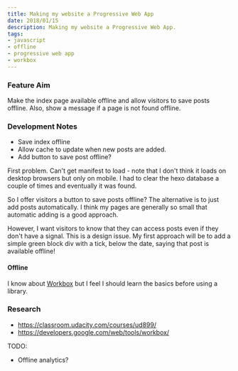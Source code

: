 ```yaml
---
title: Making my website a Progressive Web App
date: 2018/01/15
description: Making my website a Progressive Web App.
tags:
- javascript
- offline
- progressive web app
- workbox
---
```

### Feature Aim
Make the index page available offline and allow visitors to save posts offline. Also, show a message if a page is not found offline.

### Development Notes
- Save index offline
- Allow cache to update when new posts are added.
- Add button to save post offline?

First problem. Can't get manifest to load - note that I don't think it loads on desktop browsers but only on mobile. I had to clear the hexo database a couple of times and eventually it was found.

So I offer visitors a button to save posts offline? The alternative is to just add posts automatically. I think my pages are generally so small that automatic adding is a good approach.

However, I want visitors to know that they can access posts even if they don't have a signal. This is a design issue. My first approach will be to add a simple green block div with a tick, below the date, saying that post is available offline!

#### Offline
I know about [Workbox](https://developers.google.com/web/tools/workbox/) but I feel I should learn the basics before using a library.

### Research
- https://classroom.udacity.com/courses/ud899/
- https://developers.google.com/web/tools/workbox/

TODO:
- Offline analytics?